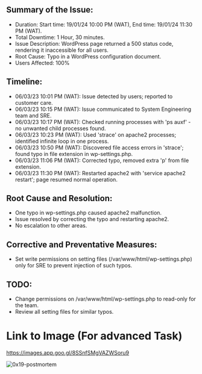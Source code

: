 ## Summary of the Issue:

* Duration: Start time: 19/01/24 10:00 PM (WAT), End time: 19/01/24 11:30 PM (WAT).
* Total Downtime: 1 Hour, 30 minutes.
* Issue Description: WordPress page returned a 500 status code, rendering it inaccessible for all users.
* Root Cause: Typo in a WordPress configuration document.
* Users Affected: 100%

## Timeline:

* 06/03/23 10:01 PM (WAT): Issue detected by users; reported to customer care.
* 06/03/23 10:15 PM (WAT): Issue communicated to System Engineering team and SRE.
* 06/03/23 10:17 PM (WAT): Checked running processes with 'ps auxf' - no unwanted child processes found.
* 06/03/23 10:23 PM (WAT): Used 'strace' on apache2 processes; identified infinite loop in one process.
* 06/03/23 10:50 PM (WAT): Discovered file access errors in 'strace'; found typo in file extension in wp-settings.php.
* 06/03/23 11:06 PM (WAT): Corrected typo, removed extra 'p' from file extension.
* 06/03/23 11:30 PM (WAT): Restarted apache2 with 'service apache2 restart'; page resumed normal operation.

## Root Cause and Resolution:

* One typo in wp-settings.php caused apache2 malfunction.
* Issue resolved by correcting the typo and restarting apache2.
* No escalation to other areas.

## Corrective and Preventative Measures:

* Set write permissions on setting files (/var/www/html/wp-settings.php) only for SRE to prevent injection of such typos.

## TODO:

* Change permissions on /var/www/html/wp-settings.php to read-only for the team.
* Review all setting files for similar typos.

# Link to Image (For advanced Task)
https://images.app.goo.gl/8SSnfSMgVAZWSoru9

![0x19-postmortem](https://images.app.goo.gl/8SSnfSMgVAZWSoru9)

